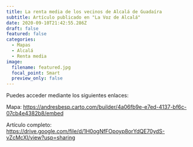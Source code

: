 ```yaml
---
title: La renta media de los vecinos de Alcalá de Guadaíra
subtitle: Artículo publicado en "La Voz de Alcalá"
date: 2020-09-10T21:42:55.286Z
draft: false
featured: false
categories:
  - Mapas
  - Alcalá
  - Renta media
image:
  filename: featured.jpg
  focal_point: Smart
  preview_only: false
---
```





Puedes acceder mediante los siguientes enlaces:

Mapa:
https://andresbesp.carto.com/builder/4a06fb9e-e7ed-4137-bf6c-07cb4e4382b8/embed

Artículo completo:
https://drive.google.com/file/d/1H0ogNfFOpoyp8orYdQE70ydS-vZcMcXI/view?usp=sharing